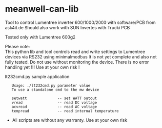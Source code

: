 # meanwell-can-lib
Tool to control Lumentree inverter 600/1000/2000 with software/PCB from ask4it.de
Should also work with SUN Invertes with Trucki PCB

Tested only with Lumentree 600g2 

Please note:  
This python lib and tool controls read and write settings to Lumentree devices via RS232 using minimalmodbus
It is not yet complete and also not fully tested. 
Do not use without monitoring the device. 
There is no error handling yet !!!
Use at your own risk !

lt232cmd.py sample application

	   Usage: ./lt232cmd.py parameter value
       To use a standalone cmd to the mw device
	   
       setwatt              -- set WATT outout
       vread                -- read DC voltage
       acvread              -- read AC voltage
       tempread             -- read internal temperature 

- All scripts are without any warranty. Use at your own risk
